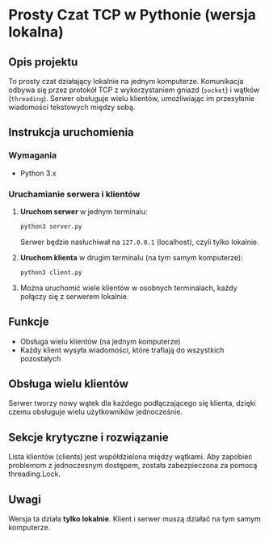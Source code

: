 # Prosty Czat TCP w Pythonie (wersja lokalna)

##  Opis projektu

To prosty czat działający lokalnie na jednym komputerze. Komunikacja odbywa się przez protokół TCP z wykorzystaniem gniazd (`socket`) i wątków (`threading`). Serwer obsługuje wielu klientów, umożliwiając im przesyłanie wiadomości tekstowych między sobą.



##  Instrukcja uruchomienia

###  Wymagania

- Python 3.x



### Uruchamianie serwera i klientów

1. **Uruchom serwer** w jednym terminalu:

   ```bash
   python3 server.py
   ```

   Serwer będzie nasłuchiwał na `127.0.0.1` (localhost), czyli tylko lokalnie.

2. **Uruchom klienta** w drugim terminalu (na tym samym komputerze):

   ```bash
   python3 client.py
   ```

3. Można uruchomić wiele klientów w osobnych terminalach, każdy połączy się z serwerem lokalnie.



## Funkcje

- Obsługa wielu klientów (na jednym komputerze)
- Każdy klient wysyła wiadomości, które trafiają do wszystkich pozostałych



##  Obsługa wielu klientów

Serwer tworzy nowy wątek dla każdego podłączającego się klienta, dzięki czemu obsługuje wielu użytkowników jednocześnie.

## Sekcje krytyczne i rozwiązanie
Lista klientów (clients) jest współdzielona między wątkami. Aby zapobiec problemom z jednoczesnym dostępem, została zabezpieczona za pomocą threading.Lock.


##  Uwagi

Wersja ta działa **tylko lokalnie**. Klient i serwer muszą działać na tym samym komputerze.



